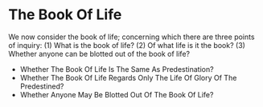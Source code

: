 # The Book Of Life

We now consider the book of life; concerning which there are three points of inquiry:
(1) What is the book of life?
(2) Of what life is it the book?
(3) Whether anyone can be blotted out of the book of life?

* Whether The Book Of Life Is The Same As Predestination?
* Whether The Book Of Life Regards Only The Life Of Glory Of The Predestined?
* Whether Anyone May Be Blotted Out Of The Book Of Life?